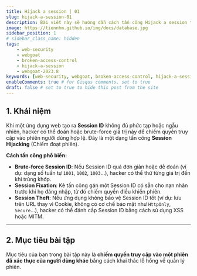 ```yaml
---
title: Hijack a session | 01
slug: hijack-a-session-01
description: Bài viết này sẽ hướng dẫn cách tấn công Hijack a session trên WebGoat 2023.8
image: https://tiennhm.github.io/img/docs/database.jpg
sidebar_position: 1
# sidebar_class_name: hidden
tags: 
    - web-security
    - webgoat
    - broken-access-control
    - hijack-a-session
    - webgoat-2023.8
keywords: [web-security, webgoat, broken-access-control, hijack-a-session, webgoat-2023.8]
enableComments: true # for Gisqus comments, set to true
draft: false # set to true to hide this post from the site
---
```


## **1. Khái niệm**  
Khi một ứng dụng web tạo ra **Session ID** không đủ phức tạp hoặc ngẫu nhiên, hacker có thể đoán hoặc brute-force giá trị này để chiếm quyền truy cập vào phiên người dùng hợp lệ. Đây là một dạng tấn công **Session Hijacking** (Chiếm đoạt phiên).  

**Cách tấn công phổ biến:**  
- **Brute-force Session ID**: Nếu Session ID quá đơn giản hoặc dễ đoán (ví dụ: dạng số tuần tự `1001`, `1002`, `1003`...), hacker có thể thử từng giá trị đến khi trùng khớp.  
- **Session Fixation**: Kẻ tấn công gán một Session ID có sẵn cho nạn nhân trước khi họ đăng nhập, từ đó chiếm quyền điều khiển phiên.  
- **Session Theft**: Nếu ứng dụng không bảo vệ Session ID tốt (ví dụ: lưu trên URL thay vì Cookie, không có cơ chế bảo mật như `HttpOnly`, `Secure`...), hacker có thể đánh cắp Session ID bằng cách sử dụng XSS hoặc MITM.  

---

## **2. Mục tiêu bài tập**  
Mục tiêu của bạn trong bài tập này là **chiếm quyền truy cập vào một phiên đã xác thực của người dùng khác** bằng cách khai thác lỗ hổng về quản lý phiên.  
